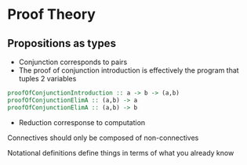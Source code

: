 # Proof Theory

## Propositions as types

- Conjunction corresponds to pairs
- The proof of conjunction introduction is effectively the program that tuples 2 variables

```haskell
proofOfConjunctionIntroduction :: a -> b -> (a,b)
proofOfConjunctionElimA :: (a,b) -> a
proofOfConjunctionElimA :: (a,b) -> b
```
- Reduction corresponse to computation

Connectives should only be composed of non-connectives

Notational definitions define things in terms of what you already know
